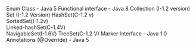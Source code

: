 Enum Class - Java 5
Functional interface - Java 8
Collection (I-1.2 version)
Set (I-1.2 Version)
HashSet(C-1.2 v)   
SortedSet(I-1.2v)     
Linked-hashSet(C-1.4V)    
NavigableSet(I-1.6V)
TreeSet(C-1.2 V)
Marker Interface - Java 1.0	           
Annotations (@Override) -  Java 5
	            	                   